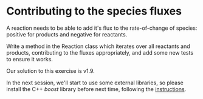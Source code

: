 Contributing to the species fluxes
==================================

A reaction needs to be able to add it's flux to the rate-of-change of species: positive for products and negative for reactants.

Write a method in the Reaction class which iterates over all reactants and products, contributing to the fluxes appropriately, and
add some new tests to ensure it works.

Our solution to this exercise is v1.9.

In the next session, we'll start to use some external libraries, so please install the C++ *boost* library before next time, 
following the [instructions](../appendices/install_boost.md).